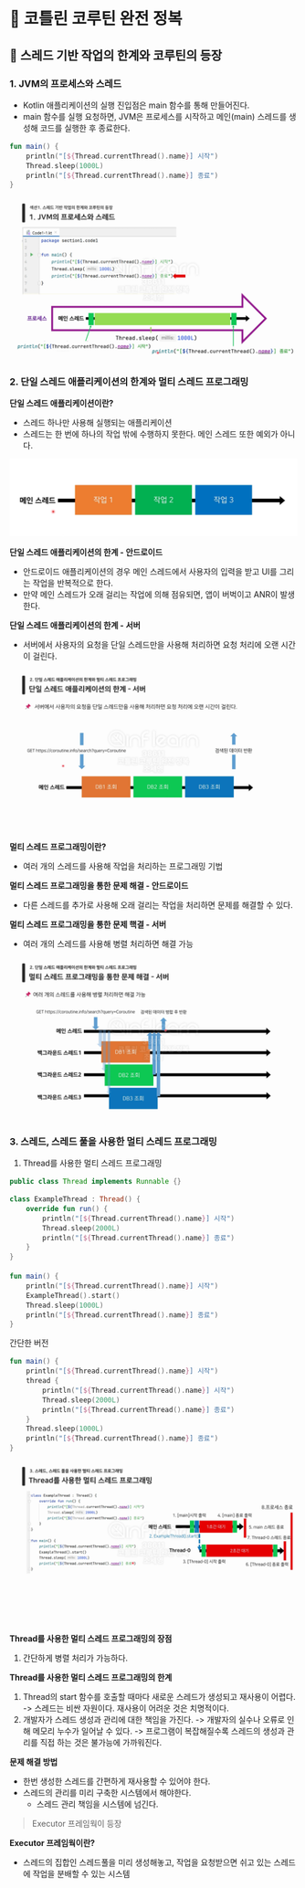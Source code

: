 # :pushpin: 코틀린 코루틴 완전 정복

## :seedling: 스레드 기반 작업의 한계와 코루틴의 등장

### 1. JVM의 프로세스와 스레드
- Kotlin 애플리케이션의 실행 진입점은 main 함수를 통해 만들어진다.
- main 함수를 실행 요청하면, JVM은 프로세스를 시작하고 메인(main) 스레드를 생성해 코드를 실행한 후 종료한다.

```kotlin
fun main() {
    println("[${Thread.currentThread().name}] 시작")
    Thread.sleep(1000L)
    println("[${Thread.currentThread().name}] 종료")
}
```

![img.png](img/img1-1.png)


### 2. 단일 스레드 애플리케이션의 한계와 멀티 스레드 프로그래밍
**단일 스레드 애플리케이션이란?**
- 스레드 하나만 사용해 실행되는 애플리케이션
- 스레드는 한 번에 하나의 작업 밖에 수행하지 못한다. 메인 스레드 또한 예외가 아니다.

![img.png](img/img1-2.png)

**단일 스레드 애플리케이션의 한계 - 안드로이드**
- 안드로이드 애플리케이션의 경우 메인 스레드에서 사용자의 입력을 받고 UI를 그리는 작업을 반복적으로 한다.
- 만약 메인 스레드가 오래 걸리는 작업에 의해 점유되면, 앱이 버벅이고 ANR이 발생한다.

**단일 스레드 애플리케이션의 한계 - 서버**
- 서버에서 사용자의 요청을 단일 스레드만을 사용해 처리하면 요청 처리에 오랜 시간이 걸린다.

![img.png](img/img1-3.png)

**멀티 스레드 프로그래밍이란?**
- 여러 개의 스레드를 사용해 작업을 처리하는 프로그래밍 기법

**멀티 스레드 프로그래밍을 통한 문제 해결 - 안드로이드**
- 다른 스레드를 추가로 사용해 오래 걸리는 작업을 처리하면 문제를 해결할 수 있다.

**멀티 스레드 프로그래밍을 통한 문제 핵결 - 서버**
- 여러 개의 스레드를 사용해 병렬 처리하면 해결 가능

![img.png](./img/img1-4.png)

### 3. 스레드, 스레드 풀을 사용한 멀티 스레드 프로그래밍

1. Thread를 사용한 멀티 스레드 프로그래밍

```java
public class Thread implements Runnable {}
```

```kotlin
class ExampleThread : Thread() {
    override fun run() {
        println("[${Thread.currentThread().name}] 시작")
        Thread.sleep(2000L)
        println("[${Thread.currentThread().name}] 종료")
    }
}

fun main() {
    println("[${Thread.currentThread().name}] 시작")
    ExampleThread().start()
    Thread.sleep(1000L)
    println("[${Thread.currentThread().name}] 종료")
}
```

간단한 버전 
```kotlin
fun main() {
    println("[${Thread.currentThread().name}] 시작")
    thread {
        println("[${Thread.currentThread().name}] 시작")
        Thread.sleep(2000L)
        println("[${Thread.currentThread().name}] 종료")
    }
    Thread.sleep(1000L)
    println("[${Thread.currentThread().name}] 종료")
}
```

![img.png](./img/img5.png)

**Thread를 사용한 멀티 스레드 프로그래밍의 장점**
1. 간단하게 병렬 처리가 가능하다.

**Thread를 사용한 멀티 스레드 프로그래밍의 한계**
1. Thread의 start 함수를 호출할 때마다 새로운 스레드가 생성되고 재사용이 어렵다.
-> 스레드는 비싼 자원이다. 재사용이 어려운 것은 치명적이다.
2. 개발자가 스레드 생성과 관리에 대한 책임을 가진다.
-> 개발자의 실수나 오류로 인해 메모리 누수가 일어날 수 있다.
-> 프로그램이 복잡해질수록 스레드의 생성과 관리를 직접 하는 것은 불가능에 가까워진다.

**문제 해결 방법**
- 한번 생성한 스레드를 간편하게 재사용할 수 있어야 한다.
- 스레드의 관리를 미리 구축한 시스템에서 해야한다.
    - 스레드 관리 책임을 시스템에 넘긴다.

> Executor 프레임웍이 등장


**Executor 프레임웍이란?**
- 스레드의 집합인 스레드풀을 미리 생성해놓고, 작업을 요청받으면 쉬고 있는 스레드에 작업을 분배할 수 있는 시스템